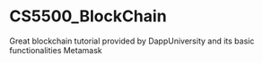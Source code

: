 # CS5500_BlockChain
Great blockchain tutorial provided by DappUniversity and its basic functionalities 
Metamask
